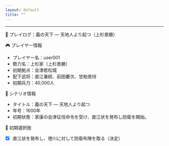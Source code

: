 ```yaml
---
layout: default
title: ""
---
```

    
---

📝 プレイログ：義の天下 ― 天地人より起つ（上杉景勝）

🎮 プレイヤー情報
- プレイヤー名：user001
- 勢力名：上杉家（上杉景勝）
- 初期拠点：会津若松城
- 配下武将：直江兼続、前田慶次、甘粕景持
- 初期兵力：40,000人

📘 シナリオ情報
- タイトル：義の天下 ― 天地人より起つ
- 年号：1600年
- 初期状態：家康の会津征伐命令を受け、直江状を発布し防衛を開始。

🎯 初期選択肢
- [X] 直江状を発布し、徳川に対して防衛布陣を取る（決定）
